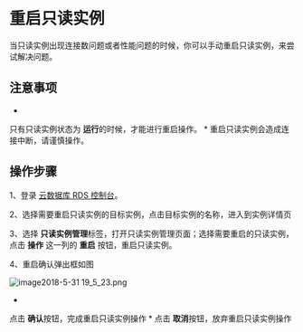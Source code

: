 # 重启只读实例

当只读实例出现连接数问题或者性能问题的时候，你可以手动重启只读实例，来尝试解决问题。

## 注意事项

* 
只有只读实例状态为 **运行**的时候，才能进行重启操作。
* 
重启只读实例会造成连接中断，请谨慎操作。

## 操作步骤

1、登录 [云数据库 RDS 控制台](https://rds-console.jdcloud.com/database)。

2、选择需要重启只读实例的目标实例，点击目标实例的名称，进入到实例详情页

3、选择 **只读实例管理**标签，打开只读实例管理页面；选择需要重启的只读实例，点击 **操作** 这一列的 **重启** 按钮，重启只读实例。

4、重启确认弹出框如图

![image2018-5-31 19_5_23.png](https://img1.jcloudcs.com/cms/e15dfed8-47a9-4ec8-b131-fd8a329e253720180531190633.png)

* 
点击 **确认**按钮，完成重启只读实例操作
* 
点击 **取消**按钮，放弃重启只读实例操作